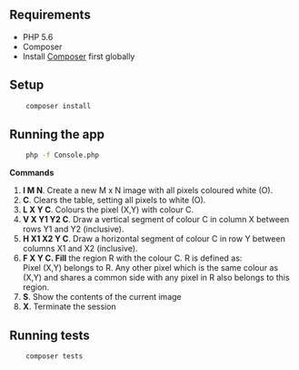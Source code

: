 ## Requirements

- PHP 5.6
- Composer
- Install [Composer](https://getcomposer.org/doc/00-intro.md) first globally

## Setup
```sh
    composer install
```

## Running the app

```sh
    php -f Console.php
```
**Commands**

 1. **I M N**. Create a new M x N image with all pixels coloured white (O).
 2. **C**. Clears the table, setting all pixels to white (O).
 3. **L X Y C**. Colours the pixel (X,Y) with colour C.
 4. **V X Y1 Y2 C**. Draw a vertical segment of colour C in column X between rows Y1 and Y2 (inclusive).
 5. **H X1 X2 Y C**. Draw a horizontal segment of colour C in row Y between columns X1 and X2 (inclusive).
 6. **F X Y C. Fill** the region R with the colour C. R is defined as:  
    Pixel (X,Y) belongs to R. Any other pixel which is the same colour as (X,Y) and shares a common side with any pixel in R also belongs to this region.
 7. **S**. Show the contents of the current image
 8. **X**. Terminate the session

## Running tests

```sh
    composer tests
```
